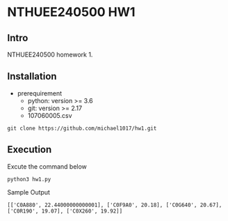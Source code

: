 # NTHUEE240500 HW1
## Intro
NTHUEE240500 homework 1.
## Installation

* prerequirement
	* python: version >= 3.6
	* git: version >= 2.17
	* 107060005.csv
```
git clone https://github.com/michael1017/hw1.git
```

## Execution
Excute the command below
```
python3 hw1.py
``` 
Sample Output
```
[['C0A880', 22.44000000000001], ['C0F9A0', 20.18], ['C0G640', 20.67], ['C0R190', 19.07], ['C0X260', 19.92]]
```
